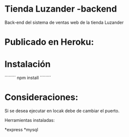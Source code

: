 # Tienda Luzander -backend
Back-end del sistema de ventas web de la tienda Luzander

# Publicado en Heroku:

# Instalación

´´´´´´´´
npm install
´´´´´´´´

# Consideraciones:
Si se desea ejecutar en locak debe de cambiar el puerto.

Herramientas instaladas:

*express
*mysql